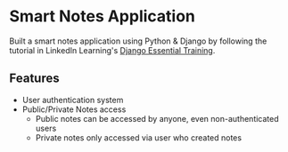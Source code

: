 # Smart Notes Application

Built a smart notes application using Python & Django by following the tutorial in LinkedIn Learning's [Django Essential Training]([url](https://www.linkedin.com/learning/django-essential-training-25094632)).

## Features
- User authentication system
- Public/Private Notes access
  - Public notes can be accessed by anyone, even non-authenticated users
  - Private notes only accessed via user who created notes
